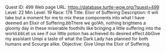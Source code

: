 Quest ID: 499
Web page URL: https://database.turtle-wow.org/?quest=499
Level: 22
Min Level: 19
Race: 178
Title: Elixir of Suffering
Description: It will take but a moment for me to mix these components into what I have deemed an Elixir of Suffering.$b$bThere we go!Ah, nothing brightens a gloomy day in these miserable foothills like bringing a little suffering into the world.$b$bLet us see if our little potion has achieved its desired effect.$b$bGive my assistant Umpi a taste of what the Dark Lady has planned for both humans and Scourge alike.
Objective: Give Umpi the Elixir of Suffering.
